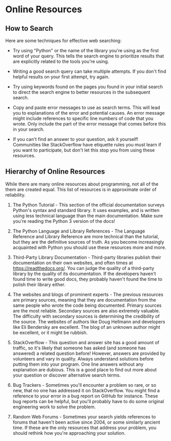 # Online Resources

## How to Search

Here are some techniques for effective web searching:

* Try using "Python" or the name of the library you're using as the first word of your query. This tells the search engine to prioritize results that are explicitly related to the tools you're using.

* Writing a good search query can take multiple attempts. If you don't find helpful results on your first attempt, try again.

* Try using keywords found on the pages you found in your initial search to direct the search engine to better resources in the subsequent search.

* Copy and paste error messages to use as search terms. This will lead you to explanations of the error and potential causes. An error message might include references to specific line numbers of code that you wrote. Only include the part of the error message that comes before this in your search.

* If you can't find an answer to your question, ask it yourself! Communities like StackOverflow have etiquette rules you must learn if you want to participate, but don't let this stop you from using these resources.

## Hierarchy of Online Resources

While there are many online resources about programming, not all of the them are created equal. This list of resources is in approximate order of reliability.

1. The Python Tutorial - This section of the official documentation surveys Python's syntax and standard library. It uses examples, and is written using less technical language than the main documentation. Make sure you're reading the Python 3 version of the docs!

2. The Python Language and Library References - The Language Reference and Library Reference are more technical than the tutorial, but they are the definitive sources of truth. As you become increasingly acquainted with Python you should use these resources more and more.

3. Third-Party Library Documentation - Third-party libraries publish their documentation on their own websites, and often times at https://readthedocs.org/. You can judge the quality of a third-party library by the quality of its documentation. If the developers haven't found time to write good docs, they probably haven't found the time to polish their library either.

4. The websites and blogs of prominent experts - The previous resources are primary sources, meaning that they are documentation from the same people who wrote the code being documented. Primary sources are the most reliable. Secondary sources are also extremely valuable. The difficulty with secondary sources is determining the credibility of the source. The websites of authors like Doug Hellmann and developers like Eli Bendersky are excellent. The blog of an unknown author might be excellent, or it might be rubbish.

5. StackOverflow - This question and answer site has a good amount of traffic, so it's likely that someone has asked (and someone has answered) a related question before! However, answers are provided by volunteers and vary in quality. Always understand solutions before putting them into your program. One line answers without any explanation are dubious. This is a good place to find out more about your question or discover alternative search terms.
6. Bug Trackers - Sometimes you'll encounter a problem so rare, or so new, that no one has addressed it on StackOverflow. You might find a reference to your error in a bug report on GitHub for instance. These bug reports can be helpful, but you'll probably have to do some original engineering work to solve the problem.
7. Random Web Forums - Sometimes your search yields references to forums that haven't been active since 2004, or some similarly ancient time. If these are the only resources that address your problem, you should rethink how you're approaching your solution.